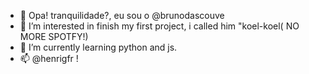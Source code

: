 - 👋 Opa! tranquilidade?, eu sou o @brunodascouve
- 👀 I’m interested in finish my first project, i called him "koel-koel( NO MORE SPOTFY!)
- 🌱 I’m currently learning python and js.
- 📫 @henrigfr !

<!---
brunodascouve/brunodascouve is a ✨ special ✨ repository because its `README.md` (this file) appears on your GitHub profile.
You can click the Preview link to take a look at your changes.
--->
